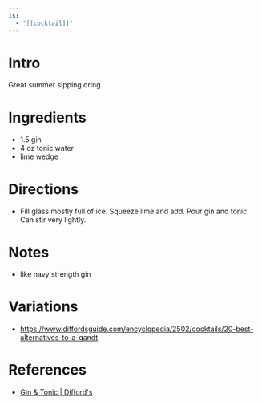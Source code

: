 ```yaml
---
is:
  - "[[cocktail]]"
---
```


# Intro
Great summer sipping dring

# Ingredients
- 1.5 gin
- 4 oz tonic water
- lime wedge

# Directions
- Fill glass mostly full of ice. Squeeze lime and add. Pour gin and tonic. Can stir very lightly.

# Notes
- like navy strength gin

# Variations
- https://www.diffordsguide.com/encyclopedia/2502/cocktails/20-best-alternatives-to-a-gandt

# References
- [Gin & Tonic | Difford's](https://www.diffordsguide.com/cocktails/recipe/835/gin-and-tonic)
